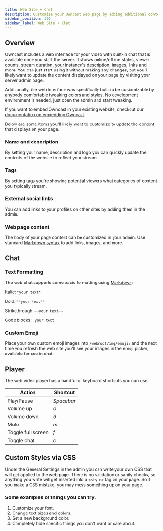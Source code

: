 ```yaml
---
title: Web Site + Chat
description: Customize your Owncast web page by adding additional content and links.
sidebar_position: 300
sidebar_label: Web Site + Chat
---
```


## Overview

Owncast includes a web interface for your video with built-in chat that is available once you start the server. It shows online/offline states, viewer counts, stream duration, your instance's description, images, links and more. You can just start using it without making any changes, but you'll likely want to update the content displayed on your page by visiting your server admin page.

Additionally, the web interface was specifically built to be customizable by anybody comfortable tweaking colors and styles. No development environment is needed, just open the admin and start tweaking.

If you want to embed Owncast in your existing website, checkout our [documentation on embedding Owncast](/docs/embed/).

Below are some items you'll likely want to customize to update the content that displays on your page.

### Name and description

By setting your name, description and logo you can quickly update the contents of the website to reflect your stream.

### Tags

By setting tags you're showing potential viewers what categories of content you typically stream.

### External social links

You can add links to your profiles on other sites by adding them in the admin.

### Web page content

The body of your page content can be customized in your admin. Use standard [Markdown syntax](https://www.markdownguide.org/basic-syntax/) to add links, images, and more.

## Chat

### Text Formatting

The web chat supports some basic formatting using [Markdown](https://www.markdownguide.org/basic-syntax/):

Italic: `*your text*`

Bold: `**your text**`

Strikethrough: `~~your text~~`

Code blocks: <code>\`your text\`</code>

### Custom Emoji

Place your own custom emoji images into `/webroot/img/emoji/` and the next time you refresh the web site you'll see your images in the emoji picker, available for use in chat.

## Player

The web video player has a handful of keyboard shortcuts you can use.

| Action             | Shortcut   |
| ------------------ | ---------- |
| Play/Pause         | _Spacebar_ |
| Volume up          | _0_        |
| Volume down        | _9_        |
| Mute               | _m_        |
| Toggle full screen | _f_        |
| Toggle chat        | _c_        |

## Custom Styles via CSS

Under the General Settings in the admin you can write your own CSS that will get applied to the web page. There is no validation or sanity checks, so anything you write will get inserted into a `<style>` tag on your page. So if you make a CSS mistake, you may mess something up on your page.

### Some examples of things you can try.

1. Customize your font.
1. Change text sizes and colors.
1. Set a new background color.
1. Completely hide specific things you don't want or care about.

